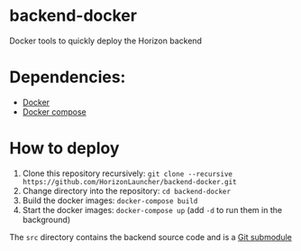 # backend-docker
Docker tools to quickly deploy the Horizon backend

Dependencies:
====
- [Docker](https://docs.docker.com/engine/installation/linux/)
- [Docker compose](https://docs.docker.com/compose/install/)

How to deploy
====
1. Clone this repository recursively: `git clone --recursive https://github.com/HorizonLauncher/backend-docker.git`
2. Change directory into the repository: `cd backend-docker`
3. Build the docker images:  `docker-compose build`
4. Start the docker images: `docker-compose up` (add `-d` to run them in the background)

The `src` directory contains the backend source code and is a [Git submodule](https://git-scm.com/book/en/v2/Git-Tools-Submodules) 